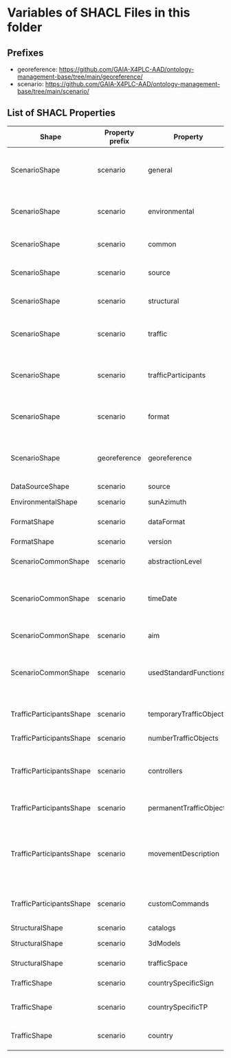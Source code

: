 # Variables of SHACL Files in this folder

## Prefixes

- georeference: <https://github.com/GAIA-X4PLC-AAD/ontology-management-base/tree/main/georeference/>
- scenario: <https://github.com/GAIA-X4PLC-AAD/ontology-management-base/tree/main/scenario/>

## List of SHACL Properties

| Shape | Property prefix | Property | MinCount | MaxCount | Description | Datatype/NodeKind | Filename |
| --- | --- | --- | --- | --- | --- | --- | --- |
| ScenarioShape | scenario | general | 1 | 1 | general object with properties for descriptions, data, links, bundle |  | scenario_shacl.ttl |
| ScenarioShape | scenario | environmental | 1 | 1 | environmental object with property for sunAzimuth |  | scenario_shacl.ttl |
| ScenarioShape | scenario | common | 1 | 1 | common object with property for common values |  | scenario_shacl.ttl |
| ScenarioShape | scenario | source | 1 | 1 | source object with properties for data sources |  | scenario_shacl.ttl |
| ScenarioShape | scenario | structural | 1 | 1 | structural object with links to dependend data |  | scenario_shacl.ttl |
| ScenarioShape | scenario | traffic | 1 | 1 | traffic object with properties for country specific informations |  | scenario_shacl.ttl |
| ScenarioShape | scenario | trafficParticipants | 1 | 1 | trafficParticipants object with properties for traffic participants |  | scenario_shacl.ttl |
| ScenarioShape | scenario | format | 1 | 1 | format object with properties for format information |  | scenario_shacl.ttl |
| ScenarioShape | georeference | georeference | 0 | 1 | georeference object with properties for georeference information |  | scenario_shacl.ttl |
| DataSourceShape | scenario | source | 0 | 1 | Capture type | <http://www.w3.org/2001/XMLSchema#string> | scenario_shacl.ttl |
| EnvironmentalShape | scenario | sunAzimuth | 0 |  | Azimuth of the sun | <http://www.w3.org/2001/XMLSchema#float> | scenario_shacl.ttl |
| FormatShape | scenario | dataFormat |  | 1 | Format type definition | <http://www.w3.org/2001/XMLSchema#string> | scenario_shacl.ttl |
| FormatShape | scenario | version |  | 1 | Version of data format | <http://www.w3.org/2001/XMLSchema#string> | scenario_shacl.ttl |
| ScenarioCommonShape | scenario | abstractionLevel |  | 1 | Pegasus type of scenario | <http://www.w3.org/2001/XMLSchema#string> | scenario_shacl.ttl |
| ScenarioCommonShape | scenario | timeDate | 0 | 1 | Time of the scenario if applicaple. Either time of recording or if synthetic the time it happens. | <http://www.w3.org/2001/XMLSchema#dateTime> | scenario_shacl.ttl |
| ScenarioCommonShape | scenario | aim | 0 | 1 | Purpose of this scenario. | <http://www.w3.org/2001/XMLSchema#string> | scenario_shacl.ttl |
| ScenarioCommonShape | scenario | usedStandardFunctions | 0 | 1 |  Use of the functionalities from the standard. E.g. which Actions are used. | <http://www.w3.org/2001/XMLSchema#string> | scenario_shacl.ttl |
| TrafficParticipantsShape | scenario | temporaryTrafficObjects |  | 1 | Count of traffic temporary objects | <http://www.w3.org/2001/XMLSchema#unsignedInt> | scenario_shacl.ttl |
| TrafficParticipantsShape | scenario | numberTrafficObjects |  | 1 | Count of traffic objects | <http://www.w3.org/2001/XMLSchema#unsignedInt> | scenario_shacl.ttl |
| TrafficParticipantsShape | scenario | controllers | 0 |  | Usage of simulation Core internal or external controllers. | <http://www.w3.org/2001/XMLSchema#string> | scenario_shacl.ttl |
| TrafficParticipantsShape | scenario | permanentTrafficObjects |  | 1 | Count of traffic permanent objects | <http://www.w3.org/2001/XMLSchema#unsignedInt> | scenario_shacl.ttl |
| TrafficParticipantsShape | scenario | movementDescription |  | 1 | Type of movement used by traffic participants according to the OpenSCENARIO standard. | <http://www.w3.org/2001/XMLSchema#string> | scenario_shacl.ttl |
| TrafficParticipantsShape | scenario | customCommands | 0 | 1 | Scenario/domain specific commands or actions | <http://www.w3.org/2001/XMLSchema#string> | scenario_shacl.ttl |
| StructuralShape | scenario | catalogs | 0 |  | Link to Catalogs |  | scenario_shacl.ttl |
| StructuralShape | scenario | 3dModels | 0 |  | Link to 3D models |  | scenario_shacl.ttl |
| StructuralShape | scenario | trafficSpace | 0 | 1 | Link to traffic space |  | scenario_shacl.ttl |
| TrafficShape | scenario | countrySpecificSign | 0 | 1 | Country specific traffic signs | <http://www.w3.org/2001/XMLSchema#string> | scenario_shacl.ttl |
| TrafficShape | scenario | countrySpecificTP | 0 | 1 | Country specific traffic participants | <http://www.w3.org/2001/XMLSchema#string> | scenario_shacl.ttl |
| TrafficShape | scenario | country | 0 | 1 | Country where this scenario is from | <http://www.w3.org/2001/XMLSchema#string> | scenario_shacl.ttl |

